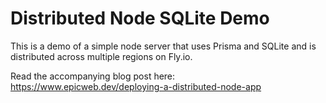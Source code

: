 # Distributed Node SQLite Demo

This is a demo of a simple node server that uses Prisma and SQLite and is distributed across multiple regions on Fly.io.

Read the accompanying blog post here: https://www.epicweb.dev/deploying-a-distributed-node-app
